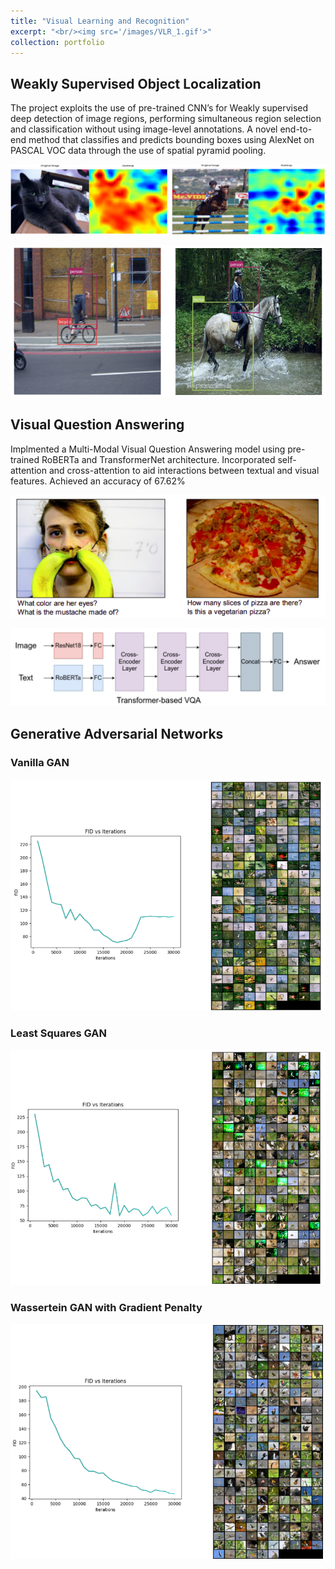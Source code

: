```yaml
---
title: "Visual Learning and Recognition"
excerpt: "<br/><img src='/images/VLR_1.gif'>"
collection: portfolio
---
```


## Weakly Supervised Object Localization

The project exploits the use of pre-trained CNN’s for Weakly supervised deep detection of image regions, performing simultaneous region selection and classification without using image-level annotations.
A novel end-to-end method that classifies and predicts bounding boxes using AlexNet on PASCAL VOC data through the use of spatial pyramid pooling.

![](/images/heat_combined.png)


![](/images/obj_combined.png)

## Visual Question Answering

Implmented a Multi-Modal Visual Question Answering model using pre-trained RoBERTa and TransformerNet architecture.
Incorporated self-attention and cross-attention to aid interactions between textual and visual features.
Achieved an accuracy of 67.62%

![](/images/vlr_3_vqa.png)

![](/images/arch_vqa.png)


## Generative Adversarial Networks

### Vanilla GAN


![](/images/gan_3.png)


### Least Squares GAN


![](/images/lsgan_3.png)


### Wassertein GAN with Gradient Penalty


![](/images/wgan_3.png)